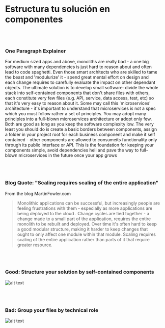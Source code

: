 # Estructura tu solución en componentes

<br/><br/>


### One Paragraph Explainer

For medium sized apps and above, monoliths are really bad - a one big software with many dependencies is just hard to reason about and often lead to code spaghetti. Even those smart architects who are skilled to tame the beast and 'modulurize' it - spend great mental effort on design and each change requires to carefully evaluate the impact on other dependant objects. The ultimate solution is to develop small software: divide the whole stack into self-contained components that don't share files with others, each constitute very few files (e.g. API, service, data access, test, etc) so that it's very easy to reason about it. Some may call this 'microservices' architecture - it's important to understand that microservices is not a spec which you must follow rather a set of principles. You may adopt many principles into a full-blown microservices architecture or adopt only few. Both are good as long as you keep the software complexity low. The very least you should do is create a basic borders between components, assign a folder in your project root for each business component and make it self contained - other components are allowed to consumeits functionality only through its public interface or API. This is the foundation for keeping your components simple, avoid dependencies hell and pave the way to full-blown microservices in the future once your app grows

<br/><br/>


### Blog Quote: "Scaling requires scaling of the entire application"
 From the blog MartinFowler.com
 
 > Monolithic applications can be successful, but increasingly people are feeling frustrations with them - especially as more applications are being deployed to the cloud . Change cycles are tied together - a change made to a small part of the application, requires the entire monolith to be rebuilt and deployed. Over time it's often hard to keep a good modular structure, making it harder to keep changes that ought to only affect one module within that module. Scaling requires scaling of the entire application rather than parts of it that require greater resource.

 <br/><br/>
 
 ### Good: Structure your solution by self-contained components
![alt text](https://github.com/i0natan/nodebestpractices/blob/master/assets/images/structurebycomponents.PNG "Structuring solution by components")

 <br/><br/> 

### Bad: Group your files by technical role
![alt text](https://github.com/i0natan/nodebestpractices/blob/master/assets/images/structurebyroles.PNG "Structuring solution by technical roles")
